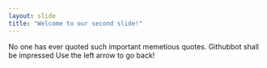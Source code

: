 ```yaml
---
layout: slide
title: "Welcome to our second slide!"
---
```

<quote>No one has ever quoted such important memetious quotes. Githubbot shall be impressed</quote>
Use the left arrow to go back!
